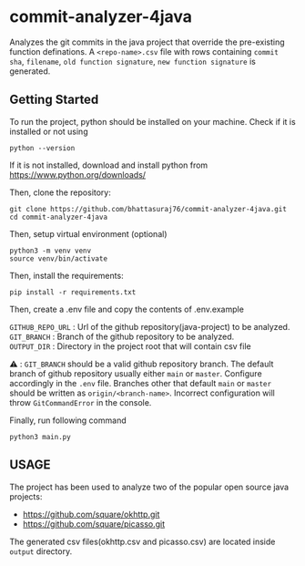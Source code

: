 # commit-analyzer-4java

Analyzes the git commits in the java project that override the pre-existing function definations.
A `<repo-name>.csv` file with rows containing `commit sha`, `filename`, `old function signature`, `new function signature`
is generated.

## Getting Started

To run the project, python should be installed on your machine.
Check if it is installed or not using

```
python --version
```

If it is not installed, download and install python from https://www.python.org/downloads/

Then, clone the repository:

```
git clone https://github.com/bhattasuraj76/commit-analyzer-4java.git
cd commit-analyzer-4java
```

Then, setup virtual environment (optional)

```
python3 -m venv venv
source venv/bin/activate
```

Then, install the requirements:

```
pip install -r requirements.txt
```

Then, create a .env file and copy the contents of .env.example

`GITHUB_REPO_URL` : Url of the github repository(java-project) to be analyzed.  
`GIT_BRANCH` : Branch of the github repository to be analyzed.  
`OUTPUT_DIR` : Directory in the project root that will contain csv file

 :warning: :  `GIT_BRANCH` should be a valid github repository branch. The default branch of github repository usually either `main` or `master`. Configure accordingly in the `.env` file. Branches other that default `main` or `master` should be written as `origin/<branch-name>`. Incorrect configuration will throw `GitCommandError` in the console.

Finally, run following command

```
python3 main.py
```

## USAGE

The project has been used to analyze two of the popular open source java projects:

- https://github.com/square/okhttp.git
- https://github.com/square/picasso.git

The generated csv files(okhttp.csv and picasso.csv) are located inside `output` directory.
